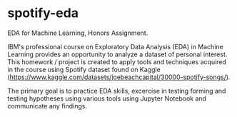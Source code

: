 # spotify-eda
EDA for Machine Learning, Honors Assignment.

IBM's professional course on Exploratory Data Analysis (EDA) in Machine Learning provides an opportunity to analyze a dataset of personal interest. This homework / project is created to apply tools and techniques acquired in the course using Spotify dataset found on Kaggle (https://www.kaggle.com/datasets/joebeachcapital/30000-spotify-songs/).

The primary goal is to practice EDA skills, excercise in testing forming and testing hypotheses using various tools using Jupyter Notebook and communicate any findings.
